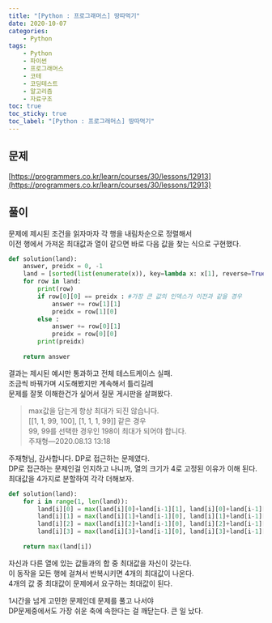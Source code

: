 ```yaml
---
title: "[Python : 프로그래머스] 땅따먹기"
date: 2020-10-07
categories:
    - Python
tags:
    - Python
    - 파이썬
    - 프로그래머스
    - 코테
    - 코딩테스트
    - 알고리즘
    - 자료구조
toc: true
toc_sticky: true
toc_label: "[Python : 프로그래머스] 땅따먹기"
---
```

## 문제
[https://programmers.co.kr/learn/courses/30/lessons/12913](https://programmers.co.kr/learn/courses/30/lessons/12913)
## 풀이
문제에 제시된 조건을 읽자마자 각 행을 내림차순으로 정렬해서  
이전 행에서 가져온 최대값과 열이 같으면 바로 다음 값을 찾는 식으로 구현했다.  
```python
def solution(land):
    answer, preidx = 0, -1
    land = [sorted(list(enumerate(x)), key=lambda x: x[1], reverse=True) for x in land]
    for row in land:
        print(row)
        if row[0][0] == preidx : #가장 큰 값의 인덱스가 이전과 같을 경우
            answer += row[1][1]
            preidx = row[1][0]
        else :
            answer += row[0][1]
            preidx = row[0][0]
        print(preidx)
            
    return answer
```
결과는 제시된 예시만 통과하고 전체 테스트케이스 실패.  
조금씩 바꿔가며 시도해봤지만 계속해서 틀리길레  
문제를 잘못 이해한건가 싶어서 질문 게시판을 살펴봤다.

> max값을 담는게 항상 최대가 되진 않습니다.  
> [[1, 1, 99, 100], [1, 1, 1, 99]] 같은 경우  
> 99, 99를 선택한 경우인 198이 최대가 되어야 합니다.  
> 주재형―2020.08.13 13:18

주재형님, 감사합니다. DP로 접근하는 문제였다.  
DP로 접근하는 문제인걸 인지하고 나니까, 열의 크기가 4로 고정된 이유가 이해 된다.  
최대값을 4가지로 분할하여 각각 더해보자.
```python
def solution(land):
    for i in range(1, len(land)):
        land[i][0] = max(land[i][0]+land[i-1][1], land[i][0]+land[i-1][2], land[i][0]+land[i-1][3])
        land[i][1] = max(land[i][1]+land[i-1][0], land[i][1]+land[i-1][2], land[i][1]+land[i-1][3])
        land[i][2] = max(land[i][2]+land[i-1][0], land[i][2]+land[i-1][1], land[i][2]+land[i-1][3])
        land[i][3] = max(land[i][3]+land[i-1][0], land[i][3]+land[i-1][1], land[i][3]+land[i-1][2])
        
    return max(land[i])
```
자신과 다른 열에 있는 값들과의 합 중 최대값을 자신이 갖는다.  
이 동작을 모든 행에 걸쳐서 반복시키면 4개의 최대값이 나온다.  
4개의 값 중 최대값이 문제에서 요구하는 최대값이 된다.  
  
1시간을 넘게 고민한 문제인데 문제를 풀고 나서야  
DP문제중에서도 가장 쉬운 축에 속한다는 걸 깨닫는다. 큰 일 났다.